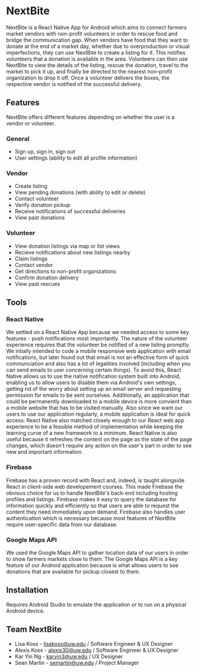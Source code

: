 # NextBite
NextBite is a React Native App for Android which aims to connect farmers market vendors with non-profit volunteers in order to rescue food and bridge the communication gap. When vendors have food that they want to donate at the end of a market day, whether due to overproduction or visual imperfections, they can use NextBite to create a listing for it. This notifies volunteers that a donation is available in the area. Volunteers can then use NextBite to view the details of the listing, rescue the donation, travel to the market to pick it up, and finally be directed to the nearest non-profit organization to drop it off. Once a volunteer delivers the boxes, the respective vendor is notified of the successful delivery. 

## Features
NextBite offers different features depending on whether the user is a vendor or volunteer. 

### General 
* Sign up, sign in, sign out
* User settings (ability to edit all profile information)

### Vendor
* Create listing
* View pending donations (with ability to edit or delete)
* Contact volunteer
* Verify donation pickup
* Receive notifications of successful deliveries
* View past donations

### Volunteer
* View donation listings via map or list views
* Recieve notifications about new listings nearby
* Claim listings
* Contact vendor
* Get directions to non-profit organizations
* Confirm donation delivery
* View past rescues

## Tools

### React Native
We settled on a React Native App because we needed access to some key features - push notifications most importantly. The nature of the volunteer experience requires that the volunteer be notified of a new listing promptly. We intially intended to code a mobile responsive web application with email notifications, but later found out that email is not an effective form of quick communciation and also has a lot of legalities involved (including when you can send emails to user concerning certain things). To avoid this, React Native allows us to use the native notification system built into Android, enabling us to allow users to disable them via Android's own settings, getting rid of the worry about setting up an email server and requesting permission for emails to be sent ourselves. Additionally, an application that could be permanently downloaded to a mobile device is more convient than a mobile website that has to be visited manually. Also since we want our users to use our application regularly, a mobile application is ideal for quick access. React Native also matched closely enough to our React web app experience to be a feasible method of implementation while keeping the learning curve of a new framework to a minimum. React Native is also useful because it refreshes the content on the page as the state of the page changes, which doesn't require any action on the user's part in order to see new and important information. 

### Firebase
Firebase has a proven record with React and, indeed, is taught alongside React in client-side web developement courses. This made Firebase the obvious choice for us to handle NextBite's back-end including hosting profiles and listings. Firebase makes it easy to query the database for information quickly and efficiently so that users are able to request the content they need immediately upon demand. Firebase also handles user authentication which is necessary because most features of NextBite require user-specific data from our database.

### Google Maps API
We used the Google Maps API to gather location data of our users in order to show farmers markets close to them. The Google Maps API is a key feature of our Android application because is what allows users to see donations that are available for pickup closest to them.

## Installation 
Requires Android Studio to emulate the application or to run on a physical Android device. 

## Team NextBite
* Lisa Koss  -  lisakoss@uw.edu / Software Engineer & UX Designer
* Alexis Koss -  alexis30@uw.edu / Software Engineer & UX Designer
* Kar Yin Ng -  karyin3@uw.edu / UX Designer
* Sean Martin - semartin@uw.edu / Project Manager
